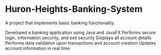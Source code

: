 # Huron-Heights-Banking-System
A project that implements basic banking functionality.

Developed a banking application using Java and JavaFX
Performs secure login, information security, and exit security
Displays all account details
Performs data validation upon transactions and account creation
Updates account information in real time


